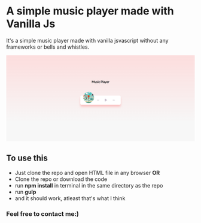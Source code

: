 # A simple music player made with Vanilla Js
It's a simple music player made with vanilla jsvascript without any frameworks or bells and whistles.

![Screenshot](./img/Screenshot.png?raw=true "Screenshot")

## To use this 
- Just clone the repo and open HTML file in any browser
**OR**
- Clone the repo or download the code
- run **npm install** in terminal in the same directory as the repo
- run **gulp**
- and it should work, atleast that's what I think

### Feel free to contact me:)

